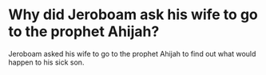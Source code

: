 # Why did Jeroboam ask his wife to go to the prophet Ahijah?

Jeroboam asked his wife to go to the prophet Ahijah to find out what would happen to his sick son.
